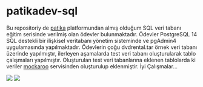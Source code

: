 # patikadev-sql
Bu repositoriy de [patika](https://app.patika.dev/paths) platformundan almış olduğum SQL veri tabanı eğitim serisinde verilmiş olan ödevler bulunmaktadır.
Ödevler PostgreSQL 14 SQL destekli bir ilişkisel veritabanı yönetim sisteminde ve pgAdmin4 uygulamasında yapılmaktadır.
Ödevlerin çoğu dvdrental.tar örnek veri tabanı üzerinde yapılmıştır, ilerleyen aşamalarda test veri tabanı oluşturularak tablo çalışmaları yapılmıştır.
Oluşturulan test veri tabanlarına eklenen tablolarda ki veriler [mockaroo](https://www.mockaroo.com/) servisinden oluşturulup eklenmiştir.
İyi Çalışmalar...

![](https://www.pgadmin.org/static/docs/pgadmin4-6.10-docs/_images/query_toolbar_explain.png)
![](https://i.stack.imgur.com/3gubk.png) 
